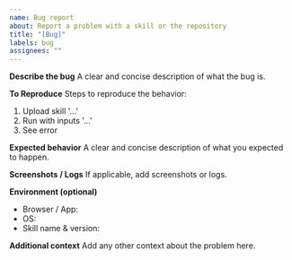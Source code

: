 ```yaml
---
name: Bug report
about: Report a problem with a skill or the repository
title: "[Bug]"
labels: bug
assignees: ""
---
```


**Describe the bug**
A clear and concise description of what the bug is.

**To Reproduce**
Steps to reproduce the behavior:
1. Upload skill '...'
2. Run with inputs '...'
3. See error

**Expected behavior**
A clear and concise description of what you expected to happen.

**Screenshots / Logs**
If applicable, add screenshots or logs.

**Environment (optional)**
- Browser / App:
- OS:
- Skill name & version:

**Additional context**
Add any other context about the problem here.

